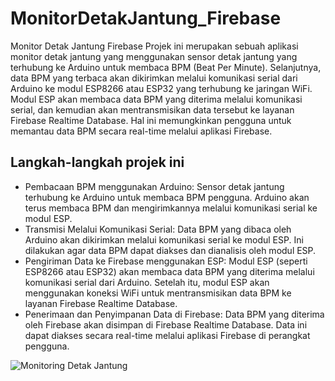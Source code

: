# MonitorDetakJantung_Firebase
Monitor Detak Jantung Firebase
Projek ini merupakan sebuah aplikasi monitor detak jantung yang menggunakan sensor detak jantung yang terhubung ke Arduino untuk membaca BPM (Beat Per Minute). Selanjutnya, data BPM yang terbaca akan dikirimkan melalui komunikasi serial dari Arduino ke modul ESP8266 atau ESP32 yang terhubung ke jaringan WiFi. Modul ESP akan membaca data BPM yang diterima melalui komunikasi serial, dan kemudian akan mentransmisikan data tersebut ke layanan Firebase Realtime Database. Hal ini memungkinkan pengguna untuk memantau data BPM secara real-time melalui aplikasi Firebase.
## Langkah-langkah projek ini
- Pembacaan BPM menggunakan Arduino: Sensor detak jantung terhubung ke Arduino untuk membaca BPM pengguna. Arduino akan terus membaca BPM dan mengirimkannya melalui komunikasi serial ke modul ESP.
- Transmisi Melalui Komunikasi Serial: Data BPM yang dibaca oleh Arduino akan dikirimkan melalui komunikasi serial ke modul ESP. Ini dilakukan agar data BPM dapat diakses dan dianalisis oleh modul ESP.
- Pengiriman Data ke Firebase menggunakan ESP: Modul ESP (seperti ESP8266 atau ESP32) akan membaca data BPM yang diterima melalui komunikasi serial dari Arduino. Setelah itu, modul ESP akan menggunakan koneksi WiFi untuk mentransmisikan data BPM ke layanan Firebase Realtime Database.
- Penerimaan dan Penyimpanan Data di Firebase: Data BPM yang diterima oleh Firebase akan disimpan di Firebase Realtime Database. Data ini dapat diakses secara real-time melalui aplikasi Firebase di perangkat pengguna.

![Monitoring Detak Jantung](https://github.com/Achmad-Dimyati/MonitorDetakJantung_Firebase/assets/167073850/726aa77a-aab4-414f-a06a-5958e2d7720e)
